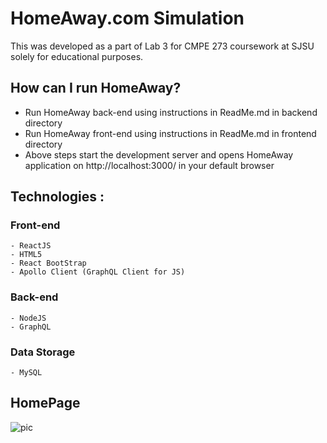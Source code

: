 # HomeAway.com Simulation
This was developed as a part of Lab 3 for CMPE 273 coursework at SJSU solely for educational purposes.

## How can I run HomeAway?
  - Run HomeAway back-end using instructions in ReadMe.md in backend directory
  - Run HomeAway front-end using instructions in ReadMe.md in frontend directory
  - Above steps start the development server and opens HomeAway application on http://localhost:3000/ in your default browser
    
## Technologies : 

  ### Front-end 
    - ReactJS
    - HTML5
    - React BootStrap
    - Apollo Client (GraphQL Client for JS)

  ### Back-end 
    - NodeJS
    - GraphQL

  ### Data Storage
    - MySQL
    
## HomePage

![pic](https://user-images.githubusercontent.com/25673997/50368694-7e81ea80-0540-11e9-9869-cb1163d9d4fe.jpg)
